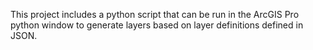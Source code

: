 This project includes a python script that can be run in the ArcGIS Pro python window to generate layers based on layer definitions defined in JSON.